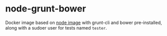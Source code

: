 node-grunt-bower
================

Docker image based on [node image](http://hub.docker.com/_/node) with grunt-cli
and bower pre-installed, along with a sudoer user for tests named ``tester``.
